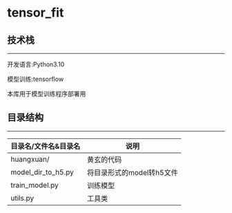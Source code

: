 # tensor_fit

## 技术栈

-----
开发语言:Python3.10

模型训练:tensorflow

本库用于模型训练程序部署用

## 目录结构

-----

| 目录名/文件名&目录名        | 说明               |
|--------------------|------------------|
| huangxuan/         | 黄玄的代码            |
| model_dir_to_h5.py | 将目录形式的model转h5文件 |
| train_model.py     | 训练模型             |
| utils.py           | 工具类              |

